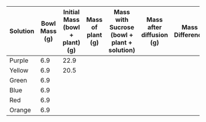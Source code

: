 | Solution | Bowl Mass (g) | Initial Mass (bowl + plant) (g) | Mass of plant (g) | Mass with Sucrose (bowl + plant + solution) | Mass after diffusion (g) | Mass Difference | % change |     |
| -------- | ------------- | ------------------------------- | ----------------- | ------------------------------------------- | ------------------------ | --------------- | -------- | --- |
| Purple   | 6.9           | 22.9                            |                   |                                             |                          |                 |          |     |
| Yellow   | 6.9           | 20.5                            |                   |                                             |                          |                 |          |     |
| Green    | 6.9           |                                 |                   |                                             |                          |                 |          |     |
| Blue     | 6.9           |                                 |                   |                                             |                          |                 |          |     |
| Red      | 6.9           |                                 |                   |                                             |                          |                 |          |     |
| Orange   | 6.9           |                                 |                   |                                             |                          |                 |          |     |
